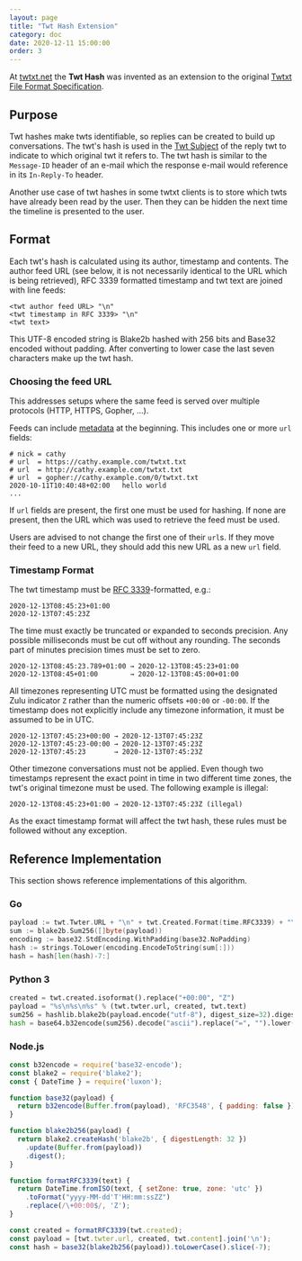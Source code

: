 ```yaml
---
layout: page
title: "Twt Hash Extension"
category: doc
date: 2020-12-11 15:00:00
order: 3
---
```


At [twtxt.net](https://twtxt.net/) the **Twt Hash** was invented as an
extension to the original [Twtxt File Format
Specification](https://twtxt.readthedocs.io/en/latest/user/twtxtfile.html#format-specification).

## Purpose

Twt hashes make twts identifiable, so replies can be created to build up
conversations. The twt's hash is used in the [Twt
Subject](twtsubjectextension.html) of the reply twt to indicate to which
original twt it refers to. The twt hash is similar to the `Message-ID` header
of an e-mail which the response e-mail would reference in its `In-Reply-To`
header.

Another use case of twt hashes in some twtxt clients is to store which twts
have already been read by the user. Then they can be hidden the next time the
timeline is presented to the user.

## Format

Each twt's hash is calculated using its author, timestamp and contents. The
author feed URL (see below, it is not necessarily identical to the URL which is
being retrieved), RFC 3339 formatted timestamp and twt text are joined with line
feeds:

```
<twt author feed URL> "\n"
<twt timestamp in RFC 3339> "\n"
<twt text>
```

This UTF-8 encoded string is Blake2b hashed with 256 bits and Base32 encoded
without padding. After converting to lower case the last seven characters make
up the twt hash.

### Choosing the feed URL

This addresses setups where the same feed is served over multiple protocols
(HTTP, HTTPS, Gopher, ...).

Feeds can include [metadata](metadataextension.html) at the beginning. This
includes one or more `url` fields:

```
# nick = cathy
# url  = https://cathy.example.com/twtxt.txt
# url  = http://cathy.example.com/twtxt.txt
# url  = gopher://cathy.example.com/0/twtxt.txt
2020-10-11T10:40:48+02:00	hello world
...
```

If `url` fields are present, the first one must be used for hashing. If none are
present, then the URL which was used to retrieve the feed must be used.

Users are advised to not change the first one of their `url`s. If they move
their feed to a new URL, they should add this new URL as a new `url` field.

### Timestamp Format

The twt timestamp must be [RFC 3339](https://tools.ietf.org/html/rfc3339)-formatted,
e.g.:

```
2020-12-13T08:45:23+01:00
2020-12-13T07:45:23Z
```

The time must exactly be truncated or expanded to seconds precision. Any
possible milliseconds must be cut off without any rounding. The seconds part of
minutes precision times must be set to zero.

```
2020-12-13T08:45:23.789+01:00 → 2020-12-13T08:45:23+01:00
2020-12-13T08:45+01:00        → 2020-12-13T08:45:00+01:00
```

All timezones representing UTC must be formatted using the designated Zulu
indicator `Z` rather than the numeric offsets `+00:00` or `-00:00`. If the
timestamp does not explicitly include any timezone information, it must be
assumed to be in UTC.

```
2020-12-13T07:45:23+00:00 → 2020-12-13T07:45:23Z
2020-12-13T07:45:23-00:00 → 2020-12-13T07:45:23Z
2020-12-13T07:45:23       → 2020-12-13T07:45:23Z
```

Other timezone conversations must not be applied. Even though two timestamps
represent the exact point in time in two different time zones, the twt's
original timezone must be used. The following example is illegal:

```
2020-12-13T08:45:23+01:00 → 2020-12-13T07:45:23Z (illegal)
```

As the exact timestamp format will affect the twt hash, these rules must be
followed without any exception.

## Reference Implementation

This section shows reference implementations of this algorithm.

### Go

```go
payload := twt.Twter.URL + "\n" + twt.Created.Format(time.RFC3339) + "\n" + twt.Text
sum := blake2b.Sum256([]byte(payload))
encoding := base32.StdEncoding.WithPadding(base32.NoPadding)
hash := strings.ToLower(encoding.EncodeToString(sum[:]))
hash = hash[len(hash)-7:]
```

### Python 3

```python
created = twt.created.isoformat().replace("+00:00", "Z")
payload = "%s\n%s\n%s" % (twt.twter.url, created, twt.text)
sum256 = hashlib.blake2b(payload.encode("utf-8"), digest_size=32).digest()
hash = base64.b32encode(sum256).decode("ascii").replace("=", "").lower()[-7:]
```

### Node.js

```javascript
const b32encode = require('base32-encode');
const blake2 = require('blake2');
const { DateTime } = require('luxon');

function base32(payload) {
  return b32encode(Buffer.from(payload), 'RFC3548', { padding: false });
}

function blake2b256(payload) {
  return blake2.createHash('blake2b', { digestLength: 32 })
    .update(Buffer.from(payload))
    .digest();
}

function formatRFC3339(text) {
  return DateTime.fromISO(text, { setZone: true, zone: 'utc' })
    .toFormat("yyyy-MM-dd'T'HH:mm:ssZZ")
    .replace(/\+00:00$/, 'Z');
}

const created = formatRFC3339(twt.created);
const payload = [twt.twter.url, created, twt.content].join('\n');
const hash = base32(blake2b256(payload)).toLowerCase().slice(-7);
```
